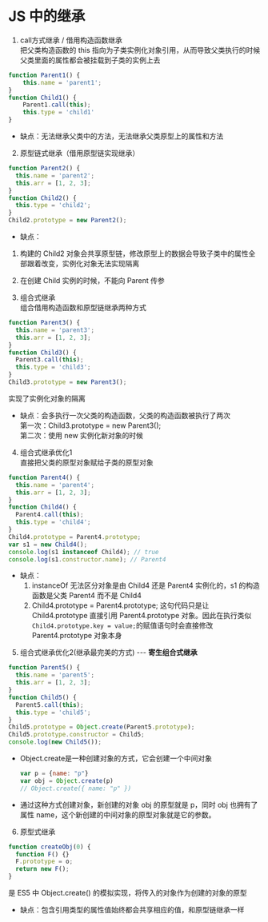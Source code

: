 # JS 中的继承  
1. call方式继承 / 借用构造函数继承  
  把父类构造函数的 this 指向为子类实例化对象引用，从而导致父类执行的时候父类里面的属性都会被挂载到子类的实例上去  
  ```js
  function Parent1() {
      this.name = 'parent1';
  }
  function Child1() {
      Parent1.call(this);
      this.type = 'child1'
  }
  ```
  - 缺点：无法继承父类中的方法，无法继承父类原型上的属性和方法  

2. 原型链式继承（借用原型链实现继承）  
  ```js
  function Parent2() {
    this.name = 'parent2';
    this.arr = [1, 2, 3];
  }
  function Child2() {
    this.type = 'child2';
  }
  Child2.prototype = new Parent2();
  ```
  - 缺点：  
  1. 构建的 Child2 对象会共享原型链，修改原型上的数据会导致子类中的属性全部跟着改变，实例化对象无法实现隔离  
  2. 在创建 Child 实例的时候，不能向 Parent 传参  
  
3. 组合式继承  
  组合借用构造函数和原型链继承两种方式  
  ```js
  function Parent3() {
    this.name = 'parent3';
    this.arr = [1, 2, 3];
  }
  function Child3() {
    Parent3.call(this);
    this.type = 'child3';
  }
  Child3.prototype = new Parent3();
  ```
  实现了实例化对象的隔离  
  - 缺点：会多执行一次父类的构造函数，父类的构造函数被执行了两次  
          第一次：Child3.prototype = new Parent3();  
          第二次：使用 new 实例化新对象的时候  

4. 组合式继承优化1  
  直接把父类的原型对象赋给子类的原型对象  
  ```js
  function Parent4() {
    this.name = 'parent4';
    this.arr = [1, 2, 3];
  }
  function Child4() {
    Parent4.call(this);
    this.type = 'child4';
  }
  Child4.prototype = Parent4.prototype;
  var s1 = new Child4();
  console.log(s1 instanceof Child4); // true
  console.log(s1.constructor.name); // Parent4
  ```
  - 缺点：
    1. instanceOf 无法区分对象是由 Child4 还是 Parent4 实例化的，s1 的构造函数是父类 Parent4 而不是 Child4  
    2. Child4.prototype = Parent4.prototype; 这句代码只是让 Child4.prototype 直接引用 Parent4.prototype 对象。因此在执行类似`Child4.prototype.key = value;`的赋值语句时会直接修改 Parent4.prototype 对象本身  

5. 组合式继承优化2(继承最完美的方式) --- **寄生组合式继承**  
  ```js
  function Parent5() {
    this.name = 'parent5';
    this.arr = [1, 2, 3];
  }
  function Child5() {
    Parent5.call(this);
    this.type = 'child5';
  }
  Child5.prototype = Object.create(Parent5.prototype);
  Child5.prototype.constructor = Child5;
  console.log(new Child5());
  ```
  - Object.create是一种创建对象的方式，它会创建一个中间对象  
    ```js
    var p = {name: "p"}
    var obj = Object.create(p)
    // Object.create({ name: "p" })
    ```
  - 通过这种方式创建对象，新创建的对象 obj 的原型就是 p，同时 obj 也拥有了属性 name，这个新创建的中间对象的原型对象就是它的参数。

6. 原型式继承  
  ```js
  function createObj(0) {
    function F() {}
    F.prototype = o;
    return new F();
  }
  ```
  是 ES5 中 Object.create() 的模拟实现，将传入的对象作为创建的对象的原型  
  - 缺点：包含引用类型的属性值始终都会共享相应的值，和原型链继承一样  
